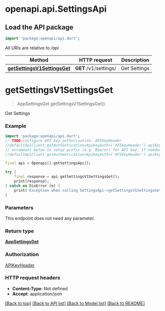 # openapi.api.SettingsApi

## Load the API package
```dart
import 'package:openapi/api.dart';
```

All URIs are relative to */api*

Method | HTTP request | Description
------------- | ------------- | -------------
[**getSettingsV1SettingsGet**](SettingsApi.md#getsettingsv1settingsget) | **GET** /v1/settings/ | Get Settings


# **getSettingsV1SettingsGet**
> AppSettingsGet getSettingsV1SettingsGet()

Get Settings

### Example
```dart
import 'package:openapi/api.dart';
// TODO Configure API key authorization: APIKeyHeader
//defaultApiClient.getAuthentication<ApiKeyAuth>('APIKeyHeader').apiKey = 'YOUR_API_KEY';
// uncomment below to setup prefix (e.g. Bearer) for API key, if needed
//defaultApiClient.getAuthentication<ApiKeyAuth>('APIKeyHeader').apiKeyPrefix = 'Bearer';

final api = Openapi().getSettingsApi();

try {
    final response = api.getSettingsV1SettingsGet();
    print(response);
} catch on DioError (e) {
    print('Exception when calling SettingsApi->getSettingsV1SettingsGet: $e\n');
}
```

### Parameters
This endpoint does not need any parameter.

### Return type

[**AppSettingsGet**](AppSettingsGet.md)

### Authorization

[APIKeyHeader](../README.md#APIKeyHeader)

### HTTP request headers

 - **Content-Type**: Not defined
 - **Accept**: application/json

[[Back to top]](#) [[Back to API list]](../README.md#documentation-for-api-endpoints) [[Back to Model list]](../README.md#documentation-for-models) [[Back to README]](../README.md)

